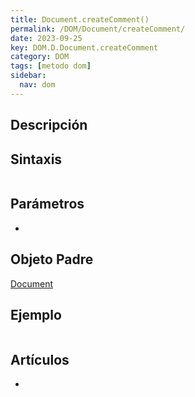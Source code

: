 ```yaml
---
title: Document.createComment()
permalink: /DOM/Document/createComment/
date: 2023-09-25
key: DOM.D.Document.createComment
category: DOM
tags: [metodo dom]
sidebar:
  nav: dom
---
```


## Descripción


## Sintaxis


```javascript

```


## Parámetros

- 

## Objeto Padre


[Document](https://www.w3api.com/DOM/Document/)


## Ejemplo


```javascript

```


## Artículos

- 
